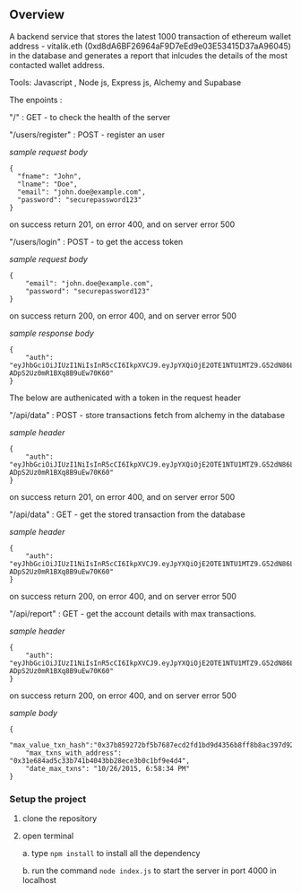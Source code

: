 ## Overview

A backend service that stores the latest 1000 transaction of ethereum wallet address - vitalik.eth (0xd8dA6BF26964aF9D7eEd9e03E53415D37aA96045) 
in the database and generates a report that inlcudes the details of the most contacted wallet address.

Tools: Javascript , Node js, Express js, Alchemy and Supabase

The enpoints : 

"/" : GET - to check the health of the server

"/users/register" : POST - register an user

*sample request body* 
```
{
  "fname": "John",
  "lname": "Doe",
  "email": "john.doe@example.com",
  "password": "securepassword123"
}
```
on success return 201, on error 400, and on server error 500

"/users/login" : POST - to get the access token

*sample request body* 
```
{
    "email": "john.doe@example.com",
    "password": "securepassword123"
}
```

on success return 200, on error 400, and on server error 500

*sample response body*

```
{
    "auth": "eyJhbGciOiJIUzI1NiIsInR5cCI6IkpXVCJ9.eyJpYXQiOjE2OTE1NTU1MTZ9.G52dN86LUjHkPvTUs-ADpS2Uz0mR1BXq8B9uEw70K60"
}

```

The below are authenicated with a token in the request header

"/api/data" : POST - store transactions fetch from alchemy in the database

*sample header*

```
{
    "auth": "eyJhbGciOiJIUzI1NiIsInR5cCI6IkpXVCJ9.eyJpYXQiOjE2OTE1NTU1MTZ9.G52dN86LUjHkPvTUs-ADpS2Uz0mR1BXq8B9uEw70K60"
}

```

on success return 201, on error 400, and on server error 500

"/api/data" : GET - get the stored transaction from the database

*sample header*

```
{
    "auth": "eyJhbGciOiJIUzI1NiIsInR5cCI6IkpXVCJ9.eyJpYXQiOjE2OTE1NTU1MTZ9.G52dN86LUjHkPvTUs-ADpS2Uz0mR1BXq8B9uEw70K60"
}

```

on success return 200, on error 400, and on server error 500

"/api/report" : GET - get the account details with max transactions.

*sample header*

```
{
    "auth": "eyJhbGciOiJIUzI1NiIsInR5cCI6IkpXVCJ9.eyJpYXQiOjE2OTE1NTU1MTZ9.G52dN86LUjHkPvTUs-ADpS2Uz0mR1BXq8B9uEw70K60"
}

```

on success return 200, on error 400, and on server error 500

*sample body*

```
{
    "max_value_txn_hash":"0x37b859272bf5b7687ecd2fd1bd9d4356b8ff8b8ac397d92a397f047355b9a1c9",
    "max_txns_with_address": "0x31e684ad5c33b741b4043bb28ece3b0c1bf9e4d4",
    "date_max_txns": "10/26/2015, 6:58:34 PM"
}
```

### Setup the project

1. clone the repository
2. open terminal

    a. type ```npm install``` to install all the dependency
    
    b. run the command ```node index.js``` to start the server in port 4000 in localhost

